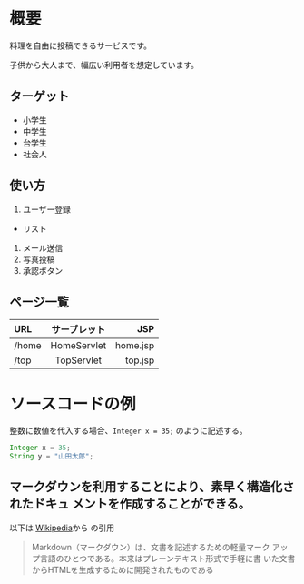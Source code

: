 # 概要
料理を自由に投稿できるサービスです。

子供から大人まで、幅広い利用者を想定しています。

## ターゲット
- 小学生
- 中学生
- 台学生
- 社会人

## 使い方
1. ユーザー登録
  - リスト
1. メール送信
1. 写真投稿
1. 承認ボタン

## ページ一覧
| URL | サーブレット | JSP |
|:----|:-----------:|----:|
|/home | HomeServlet | home.jsp|
|/top | TopServlet | top.jsp|

# ソースコードの例
整数に数値を代入する場合、`Integer x = 35;` のように記述する。

```java
Integer x = 35;
String y = "山田太郎";
```

マークダウンを利用することにより、**素早く**構造化されたドキュ
メントを作成することができる。
---
以下は
[Wikipedia](https://ja.wikipedia.org/wiki/Markdown
)から
の引用
> Markdown（マークダウン）は、文書を記述するための軽量マーク
アップ言語のひとつである。本来はプレーンテキスト形式で手軽に書
いた文書からHTMLを生成するために開発されたものである